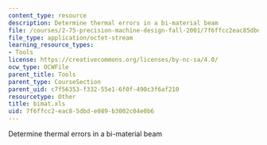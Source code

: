 ```yaml
---
content_type: resource
description: Determine thermal errors in a bi-material beam
file: /courses/2-75-precision-machine-design-fall-2001/7f6ffcc2eac85dbde089b3002c04e0b6_bimat.xls
file_type: application/octet-stream
learning_resource_types:
- Tools
license: https://creativecommons.org/licenses/by-nc-sa/4.0/
ocw_type: OCWFile
parent_title: Tools
parent_type: CourseSection
parent_uid: c7f56353-f332-55e1-6f0f-490c3f6af210
resourcetype: Other
title: bimat.xls
uid: 7f6ffcc2-eac8-5dbd-e089-b3002c04e0b6
---
```

Determine thermal errors in a bi-material beam